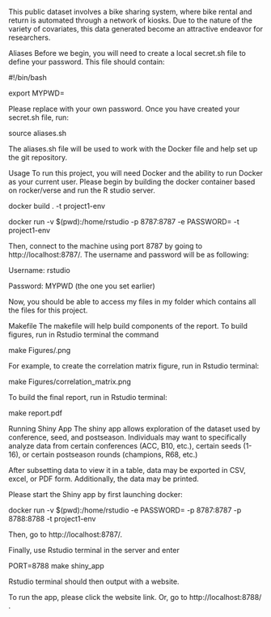 This public dataset involves a bike sharing system, where bike rental and return is automated through a network of kiosks. Due to the nature of the variety of 
covariates, this data generated become an attractive endeavor for researchers. 

Aliases
Before we begin, you will need to create a local secret.sh file to define your password. This file should contain:

#!/bin/bash

export MYPWD=<yourdesiredpassword>

Please replace with your own password. Once you have created your secret.sh file, run:

source aliases.sh

The aliases.sh file will be used to work with the Docker file and help set up the git repository.
  
  Usage
To run this project, you will need Docker and the ability to run Docker as your current user. Please begin by building the docker container based on rocker/verse and run the R studio server.

docker build . -t project1-env

docker run -v $(pwd):/home/rstudio -p 8787:8787 -e PASSWORD=<MYPWD> -t project1-env

Then, connect to the machine using port 8787 by going to http://localhost:8787/. The username and password will be as following:

Username: rstudio

Password: MYPWD (the one you set earlier)

Now, you should be able to access my files in my folder which contains all the files for this project.

Makefile
The makefile will help build components of the report. To build figures, run in Rstudio terminal the command

make Figures/<figurename>.png

For example, to create the correlation matrix figure, run in Rstudio terminal:

make Figures/correlation_matrix.png

To build the final report, run in Rstudio terminal:

make report.pdf

Running Shiny App
The shiny app allows exploration of the dataset used by conference, seed, and postseason. Individuals may want to specifically analyze data from certain conferences (ACC, B10, etc.), certain seeds (1-16), or certain postseason rounds (champions, R68, etc.)

After subsetting data to view it in a table, data may be exported in CSV, excel, or PDF form. Additionally, the data may be printed.

Please start the Shiny app by first launching docker:

docker run -v $(pwd):/home/rstudio -e PASSWORD=<MYPWD> -p 8787:8787 -p 8788:8788 -t project1-env

Then, go to http://localhost:8787/.

Finally, use Rstudio terminal in the server and enter

PORT=8788 make shiny_app

Rstudio terminal should then output with a website.

To run the app, please click the website link. Or, go to http://localhost:8788/ .
